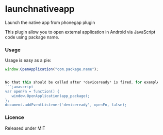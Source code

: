 launchnativeapp
===============

Launch the native app from phonegap plugin

This plugin allow you to open external application in Android via JavaScript code using package name.

### Usage

Usage is easy as a pie:

```javascript 
window.OpenApplication("com.package.name"); 


No that this should be called after *deviceready* is fired, for example:
```javascript
var openFn = function() {
   window.OpenApplication(app_package);
};
document.addEventListener('deviceready', openFn, false);
```


### Licence

Released under MIT

